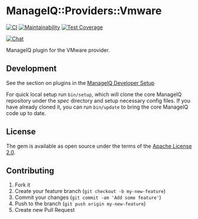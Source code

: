 # ManageIQ::Providers::Vmware

[![CI](https://github.com/ManageIQ/manageiq-providers-vmware/actions/workflows/ci.yaml/badge.svg)](https://github.com/ManageIQ/manageiq-providers-vmware/actions/workflows/ci.yaml)
[![Maintainability](https://api.codeclimate.com/v1/badges/73bf62adcd9632fd9c7d/maintainability)](https://codeclimate.com/github/ManageIQ/manageiq-providers-vmware/maintainability)
[![Test Coverage](https://api.codeclimate.com/v1/badges/73bf62adcd9632fd9c7d/test_coverage)](https://codeclimate.com/github/ManageIQ/manageiq-providers-vmware/test_coverage)

[![Chat](https://badges.gitter.im/Join%20Chat.svg)](https://gitter.im/ManageIQ/manageiq-providers-vmware?utm_source=badge&utm_medium=badge&utm_campaign=pr-badge&utm_content=badge)

ManageIQ plugin for the VMware provider.

## Development

See the section on plugins in the [ManageIQ Developer Setup](http://manageiq.org/docs/guides/developer_setup/plugins)

For quick local setup run `bin/setup`, which will clone the core ManageIQ repository under the *spec* directory and setup necessary config files. If you have already cloned it, you can run `bin/update` to bring the core ManageIQ code up to date.

## License

The gem is available as open source under the terms of the [Apache License 2.0](http://www.apache.org/licenses/LICENSE-2.0).

## Contributing

1. Fork it
2. Create your feature branch (`git checkout -b my-new-feature`)
3. Commit your changes (`git commit -am 'Add some feature'`)
4. Push to the branch (`git push origin my-new-feature`)
5. Create new Pull Request
